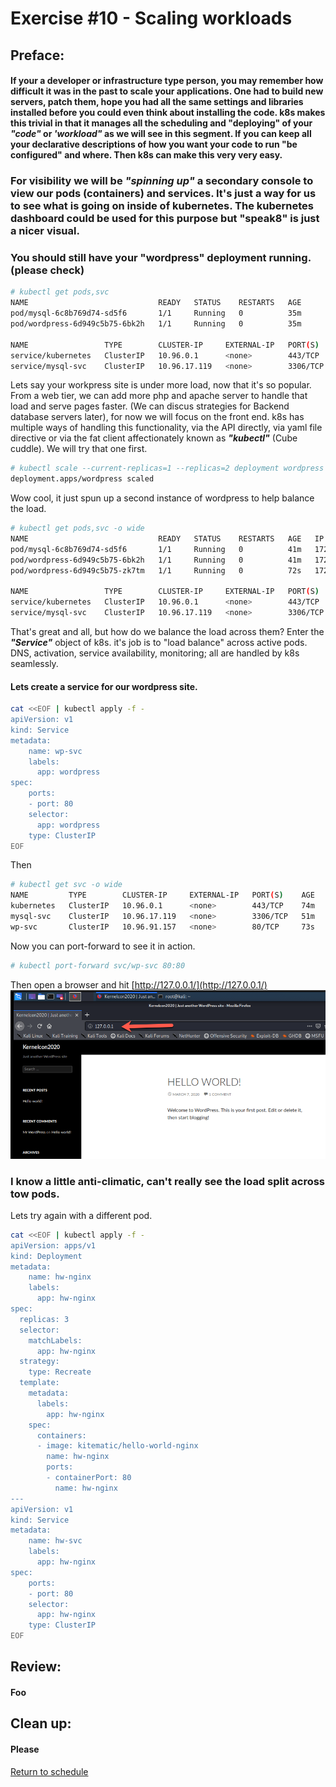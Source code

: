 # Exercise #10 - Scaling workloads
## Preface:
#### If your a developer or infrastructure type person, you may remember how difficult it was in the past to scale your applications. One had to build new servers, patch them, hope you had all the same settings and libraries installed before you could even think about installing the code. k8s makes this trivial in that it manages all the scheduling and "deploying" of your ___"code"___ or ___'workload"___ as we will see in this segment. If you can keep all your declarative descriptions of how you want your code to run "be configured" and where. Then k8s can make this very very easy.

### For visibility we will be ___"spinning up"___ a secondary console to view our pods (containers) and services. It's just a way for us to see what is going on inside of kubernetes. The kubernetes dashboard could be used for this purpose but "speak8" is just a nicer visual.

### You should still have your "wordpress" deployment running. (please check)
```bash
# kubectl get pods,svc
NAME                             READY   STATUS    RESTARTS   AGE
pod/mysql-6c8b769d74-sd5f6       1/1     Running   0          35m
pod/wordpress-6d949c5b75-6bk2h   1/1     Running   0          35m

NAME                 TYPE        CLUSTER-IP     EXTERNAL-IP   PORT(S)    AGE
service/kubernetes   ClusterIP   10.96.0.1      <none>        443/TCP    58m
service/mysql-svc    ClusterIP   10.96.17.119   <none>        3306/TCP   35m
```
Lets say your workpress site is under more load, now that it's so popular. From a web tier, we can add more php and apache server to handle that load and serve pages faster. (We can discus strategies for Backend database servers later), for now we will focus on the front end. k8s has multiple ways of handling this functionality, via the API directly, via yaml file directive or via the fat client affectionately known as ___"kubectl"___ (Cube cuddle). We will try that one first.
```bash
# kubectl scale --current-replicas=1 --replicas=2 deployment wordpress
deployment.apps/wordpress scaled
``` 
Wow cool, it just spun up a second instance of wordpress to help balance the load.
```bash
# kubectl get pods,svc -o wide
NAME                             READY   STATUS    RESTARTS   AGE   IP           NODE       NOMINATED NODE   READINESS GATES
pod/mysql-6c8b769d74-sd5f6       1/1     Running   0          41m   172.17.0.5   minikube   <none>           <none>
pod/wordpress-6d949c5b75-6bk2h   1/1     Running   0          41m   172.17.0.6   minikube   <none>           <none>
pod/wordpress-6d949c5b75-zk7tm   1/1     Running   0          72s   172.17.0.7   minikube   <none>           <none>

NAME                 TYPE        CLUSTER-IP     EXTERNAL-IP   PORT(S)    AGE   SELECTOR
service/kubernetes   ClusterIP   10.96.0.1      <none>        443/TCP    64m   <none>
service/mysql-svc    ClusterIP   10.96.17.119   <none>        3306/TCP   41m   app=mysql
```
That's great and all, but how do we balance the load across them? Enter the ___"Service"___ object of k8s. it's job is to "load balance" across active pods.
DNS, activation, service availability, monitoring; all are handled by k8s seamlessly.
#### Lets create a service for our wordpress site.
```bash
cat <<EOF | kubectl apply -f -
apiVersion: v1
kind: Service
metadata:
    name: wp-svc
    labels:
      app: wordpress
spec:
    ports:
    - port: 80
    selector:
      app: wordpress
    type: ClusterIP
EOF
```
Then
```bash
# kubectl get svc -o wide
NAME         TYPE        CLUSTER-IP     EXTERNAL-IP   PORT(S)    AGE   SELECTOR
kubernetes   ClusterIP   10.96.0.1      <none>        443/TCP    74m   <none>
mysql-svc    ClusterIP   10.96.17.119   <none>        3306/TCP   51m   app=mysql
wp-svc       ClusterIP   10.96.91.157   <none>        80/TCP     73s   app=wordpress
```
Now you can port-forward to see it in action.
```bash
# kubectl port-forward svc/wp-svc 80:80
```
Then open a browser and hit [http://127.0.0.1/](http://127.0.0.1/)
![WordPress Hello](../Build/Files/images/wp_loadbalenced.png)
### I know a little anti-climatic, can't really see the load split across tow pods.

Lets try again with a different pod.
```bash
cat <<EOF | kubectl apply -f -
apiVersion: apps/v1
kind: Deployment
metadata:
    name: hw-nginx
    labels:
      app: hw-nginx
spec:
  replicas: 3
  selector:
    matchLabels:
      app: hw-nginx
  strategy:
    type: Recreate
  template:
    metadata:
      labels:
        app: hw-nginx
    spec:
      containers:
      - image: kitematic/hello-world-nginx
        name: hw-nginx
        ports:
        - containerPort: 80
          name: hw-nginx
---
apiVersion: v1
kind: Service
metadata:
    name: hw-svc
    labels:
      app: hw-nginx
spec:
    ports:
    - port: 80
    selector:
      app: hw-nginx
    type: ClusterIP
EOF
```

## Review: 
#### Foo

## Clean up: 
#### Please 
 
[Return to schedule](../../Docs/SCHEDULE.md)
